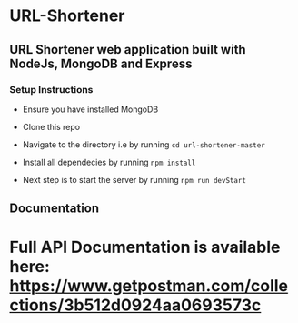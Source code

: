 # URL-Shortener

## URL Shortener web application built with NodeJs, MongoDB and Express

### Setup Instructions

* Ensure you have installed MongoDB

* Clone this repo

* Navigate to the directory i.e by running `cd url-shortener-master`

* Install all dependecies by running `npm install`

* Next step is to start the server by running `npm run devStart`

## Documentation

# Full API Documentation is available here: https://www.getpostman.com/collections/3b512d0924aa0693573c
